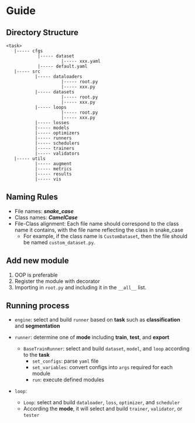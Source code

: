 # Guide

## Directory Structure
```
<task>
   |----- cfgs
            |----- dataset
                     |----- xxx.yaml
            |----- default.yaml
   |----- src
           |----- dataloaders
                     |----- root.py
                     |----- xxx.py
           |----- datasets
                     |----- root.py
                     |----- xxx.py
           |----- loops
                     |----- root.py
                     |----- xxx.py
           |----- losses
           |----- models
           |----- optimizers         
           |----- runners
           |----- schedulers
           |----- trainers
           |----- validators
   |----- utils
           |----- augment
           |----- metrics
           |----- results
           |----- vis
```

## Naming Rules
- File names: ***snake_case***
- Class names: ***CamelCase***
- File-Class alignment: Each file name should correspond to the class name it contains, with the file name reflecting the class in snake_case
    - For example, if the class name is `CustomDataset`, then the file should be named `custom_dataset.py`.

## Add new module
1. OOP is preferable
2. Register the module with decorator
3. Importing in `root.py` and including it in the `__all__` list.

## Running process

- `engine`: select and build `runner` based on **task** such as **classification** and **segmentation**

- `runner`: determine one of **mode** including **train**, **test**, and **export** 
    - `BaseTrainRunner`: select and build `dataset`, `model`, and `loop` according to the **task**
        - `set_configs`: parse `yaml` file
        - `set_variables`: convert configs into `args` required for each module
        - `run`: execute defined modules

- `loop`: 
    - `Loop`: select and build `dataloader`, `loss`, `optimizer`, and `scheduler`
    - According the **mode**, it will select and build `trainer`, `validator`, or `tester`
    




